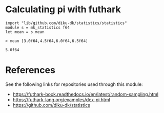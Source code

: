# Calculating pi with futhark

```futhark
import "lib/github.com/diku-dk/statistics/statistics"
module s = mk_statistics f64
let mean = s.mean
```

```
> mean [3.0f64,4.5f64,6.0f64,6.5f64]
```

```
5.0f64
```


# References
See the following links for repositories used through this module:

* https://futhark-book.readthedocs.io/en/latest/random-sampling.html
* https://futhark-lang.org/examples/dex-pi.html
* https://github.com/diku-dk/statistics
